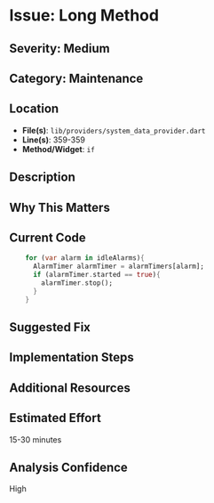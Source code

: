 # Issue: Long Method

## Severity: Medium

## Category: Maintenance

## Location
- **File(s)**: `lib/providers/system_data_provider.dart`
- **Line(s)**: 359-359
- **Method/Widget**: `if`

## Description


## Why This Matters


## Current Code
```dart
    for (var alarm in idleAlarms){
      AlarmTimer alarmTimer = alarmTimers[alarm];
      if (alarmTimer.started == true){
        alarmTimer.stop();
      }
    }
```

## Suggested Fix


## Implementation Steps


## Additional Resources


## Estimated Effort
15-30 minutes

## Analysis Confidence
High
